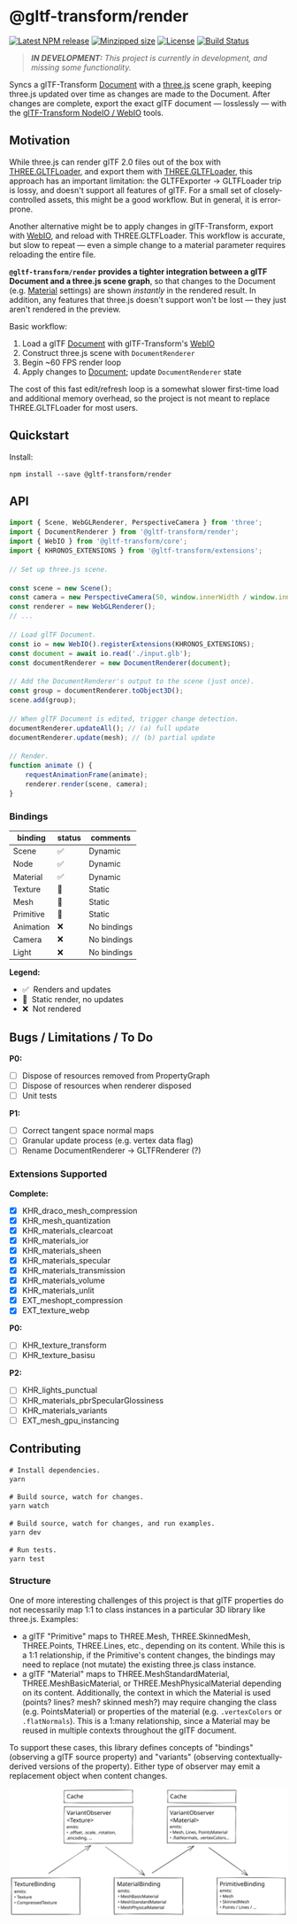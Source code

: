 # @gltf-transform/render

[![Latest NPM release](https://img.shields.io/npm/v/@gltf-transform/render.svg)](https://www.npmjs.com/package/@gltf-transform/render)
[![Minzipped size](https://badgen.net/bundlephobia/minzip/@gltf-transform/render)](https://bundlephobia.com/result?p=@gltf-transform/render)
[![License](https://img.shields.io/badge/license-MIT-007ec6.svg)](https://github.com/donmccurdy/glTF-Transform-Render/blob/main/LICENSE)
[![Build Status](https://github.com/donmccurdy/glTF-Transform-Render/workflows/build/badge.svg?branch=main&event=push)](https://github.com/donmccurdy/glTF-Transform-Render/actions?query=workflow%3Abuild)

> _**IN DEVELOPMENT:** This project is currently in development, and missing some functionality._

Syncs a glTF-Transform [Document](https://gltf-transform.donmccurdy.com/classes/document.html)
with a [three.js](https://threejs.org/) scene graph, keeping three.js updated
over time as changes are made to the Document. After changes are complete,
export the exact glTF document — losslessly — with the
[glTF-Transform NodeIO / WebIO](https://gltf-transform.donmccurdy.com/classes/core.platformio.html)
tools.

## Motivation

While three.js can render glTF 2.0 files out of the box with
[THREE.GLTFLoader](https://threejs.org/docs/index.html#examples/en/loaders/GLTFLoader),
and export them with [THREE.GLTFLoader](https://threejs.org/docs/index.html#examples/en/loaders/GLTFLoader),
this approach has an important limitation: the GLTFExporter → GLTFLoader
trip is lossy, and doesn't support all features of glTF. For a small set
of closely-controlled assets, this might be a good workflow. But in
general, it is error-prone.

Another alternative might be to apply changes in glTF-Transform, export with
[WebIO](https://gltf-transform.donmccurdy.com/classes/core.webio.html),
and reload with THREE.GLTFLoader. This workflow is accurate, but slow to
repeat — even a simple change to a material parameter requires reloading the
entire file.

**`@gltf-transform/render` provides a tighter integration between a glTF
Document and a three.js scene graph**, so that changes to the Document
(e.g. [Material](https://gltf-transform.donmccurdy.com/classes/material.html)
settings) are shown _instantly_ in the rendered result. In addition, any
features that three.js doesn't support won't be lost — they just aren't
rendered in the preview.

Basic workflow:

1. Load a glTF [Document](https://gltf-transform.donmccurdy.com/classes/core.document.html) with glTF-Transform's [WebIO](https://gltf-transform.donmccurdy.com/classes/core.webio.html)
2. Construct three.js scene with `DocumentRenderer`
3. Begin ~60 FPS render loop
4. Apply changes to [Document](https://gltf-transform.donmccurdy.com/classes/core.document.html); update `DocumentRenderer` state

The cost of this fast edit/refresh loop is a somewhat slower first-time load
and additional memory overhead, so the project is not meant to replace
THREE.GLTFLoader for most users.

## Quickstart

Install:

```
npm install --save @gltf-transform/render
```

## API

```typescript
import { Scene, WebGLRenderer, PerspectiveCamera } from 'three';
import { DocumentRenderer } from '@gltf-transform/render';
import { WebIO } from '@gltf-transform/core';
import { KHRONOS_EXTENSIONS } from '@gltf-transform/extensions';

// Set up three.js scene.

const scene = new Scene();
const camera = new PerspectiveCamera(50, window.innerWidth / window.innerHeight, 1, 10);
const renderer = new WebGLRenderer();
// ...

// Load glTF Document.
const io = new WebIO().registerExtensions(KHRONOS_EXTENSIONS);
const document = await io.read('./input.glb');
const documentRenderer = new DocumentRenderer(document);

// Add the DocumentRenderer's output to the scene (just once).
const group = documentRenderer.toObject3D();
scene.add(group);

// When glTF Document is edited, trigger change detection.
documentRenderer.updateAll(); // (a) full update
documentRenderer.update(mesh); // (b) partial update

// Render.
function animate () {
	requestAnimationFrame(animate);
	renderer.render(scene, camera);
}
```

### Bindings

| binding   | status | comments     |
|-----------|--------|--------------|
| Scene     | ✅     | Dynamic      |
| Node      | ✅     | Dynamic      |
| Material  | ✅     | Dynamic      |
| Texture   | 🚧     | Static       |
| Mesh      | 🚧     | Static       |
| Primitive | 🚧     | Static       |
| Animation | ❌     | No bindings  |
| Camera    | ❌     | No bindings  |
| Light     | ❌     | No bindings  |

**Legend:**

- ✅&nbsp;&nbsp;Renders and updates
- 🚧&nbsp;&nbsp;Static render, no updates
- ❌&nbsp;&nbsp;Not rendered

## Bugs / Limitations / To Do

**P0:**

- [ ] Dispose of resources removed from PropertyGraph
- [ ] Dispose of resources when renderer disposed
- [ ] Unit tests

**P1:**

- [ ] Correct tangent space normal maps
- [ ] Granular update process (e.g. vertex data flag)
- [ ] Rename DocumentRenderer → GLTFRenderer (?)

### Extensions Supported

**Complete:**

- [x] KHR_draco_mesh_compression
- [x] KHR_mesh_quantization
- [x] KHR_materials_clearcoat
- [x] KHR_materials_ior
- [x] KHR_materials_sheen
- [x] KHR_materials_specular
- [x] KHR_materials_transmission
- [x] KHR_materials_volume
- [x] KHR_materials_unlit
- [x] EXT_meshopt_compression
- [x] EXT_texture_webp

**P0:**

- [ ] KHR_texture_transform
- [ ] KHR_texture_basisu

**P2:**

- [ ] KHR_lights_punctual
- [ ] KHR_materials_pbrSpecularGlossiness
- [ ] KHR_materials_variants
- [ ] EXT_mesh_gpu_instancing

## Contributing

```shell
# Install dependencies.
yarn

# Build source, watch for changes.
yarn watch

# Build source, watch for changes, and run examples.
yarn dev

# Run tests.
yarn test
```

### Structure

One of more interesting challenges of this project is that glTF properties do not necessarily map 1:1 to class instances in a particular 3D library like three.js. Examples:

- a glTF "Primitive" maps to THREE.Mesh, THREE.SkinnedMesh, THREE.Points, THREE.Lines, etc., depending on its content. While this is a 1:1 relationship, if the Primitive's content changes, the bindings may need to replace (not mutate) the existing three.js class instance.
- a glTF "Material" maps to THREE.MeshStandardMaterial, THREE.MeshBasicMaterial, or THREE.MeshPhysicalMaterial depending on its content. Additionally, the context in which the Material is used (points? lines? mesh? skinned mesh?) may require changing the class (e.g. PointsMaterial) or properties of the material (e.g. `.vertexColors` or `.flatNormals`). This is a 1:many relationship, since a Material may be reused in multiple contexts throughout the glTF document.

To support these cases, this library defines concepts of "bindings" (observing a glTF source property) and "variants" (observing contextually-derived versions of the property). Either type of observer may emit a replacement object when content changes.

![Bindings diagram](./assets/bindings_diagram.svg)
